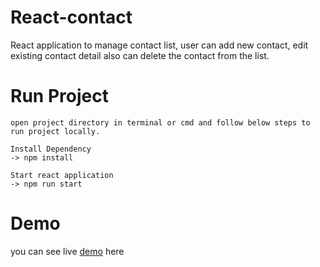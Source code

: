 # React-contact
React application to manage contact list, user can add new contact, edit existing contact detail also can delete the contact from the list.

# Run Project
	open project directory in terminal or cmd and follow below steps to run project locally.

	Install Dependency
	-> npm install
	
	Start react application
	-> npm run start

# Demo 
you can see live [demo](https://client-list-data-front.herokuapp.com) here

